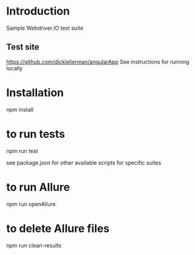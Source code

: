 # Introduction

Sample Webdriver.IO test suite

## Test site

https://github.com/dickielierman/angularApp
See instructions for running locally

# Installation

npm install

# to run tests

npm run test

see package.json for other available scripts for specific suites

# to run Allure

npm run openAllure

# to delete Allure files

npm run clean-results
